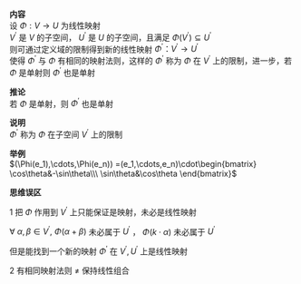 **内容**  
设 $\Phi:V\rightarrow U$ 为线性映射  
 $V^\prime$ 是 $V$ 的子空间， $U^\prime$ 是 $U$ 的子空间，且满足 $\Phi(V^\prime)\subseteq U^\prime$  
则可通过定义域的限制得到新的线性映射 $\Phi^\prime：V^\prime\rightarrow U^\prime$  
使得 $\Phi^\prime$ 与 $\Phi$ 有相同的映射法则，这样的 $\Phi^\prime$ 称为 $\Phi$ 在 $V^\prime$ 上的限制，进一步，若 $\Phi$ 是单射则 $\Phi^\prime$ 也是单射  
  
**推论**  
若 $\Phi$ 是单射，则 $\Phi^\prime$ 也是单射  
  
**说明**  
 $\Phi^\prime$ 称为 $\Phi$ 在子空间 $V^\prime$ 上的限制  
  
**举例**  
 $(\Phi(e_1),\cdots,\Phi(e_n))  
=(e_1,\cdots,e_n)\cdot\begin{bmatrix}  
\cos\theta&-\sin\theta\\\  
\sin\theta&\cos\theta  
\end{bmatrix}$  
  
**思维误区**  
  
1 把 $\Phi$ 作用到 $V^\prime$ 上只能保证是映射，未必是线性映射  
  
 $\forall\ \alpha,\beta\in V^\prime,\ \Phi(\alpha+\beta)$ 未必属于 $U^\prime$ ， $\Phi(k\cdot\alpha)$ 未必属于 $U^\prime$  
  
但是能找到一个新的映射 $\Phi^\prime$ 在 $V^\prime,U^\prime$ 上是线性映射  
  
2 有相同映射法则 $\neq$ 保持线性组合  
